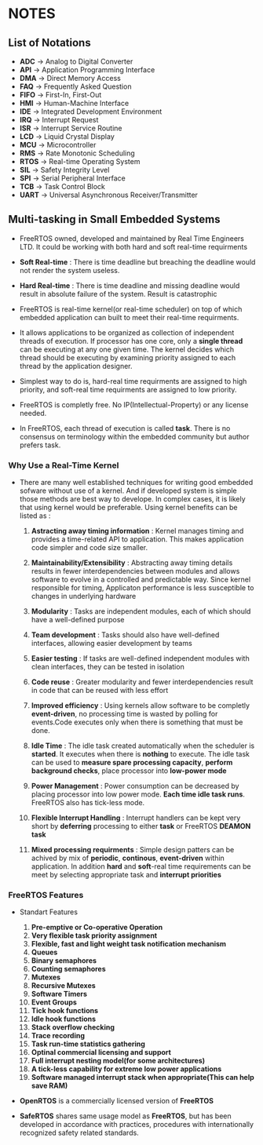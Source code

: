 # NOTES

## List of Notations
- **ADC**   -> Analog to Digital Converter
- **API**   -> Application Programming Interface
- **DMA**   -> Direct Memory Access
- **FAQ**   -> Frequently Asked Question
- **FIFO**  -> First-In, First-Out
- **HMI**   -> Human-Machine Interface
- **IDE**   -> Integrated Development Environment
- **IRQ**   -> Interrupt Request
- **ISR**   -> Interrupt Service Routine
- **LCD**   -> Liquid Crystal Display
- **MCU**   -> Microcontroller
- **RMS**   -> Rate Monotonic Scheduling
- **RTOS**  -> Real-time Operating System
- **SIL**   -> Safety Integrity Level
- **SPI**   -> Serial Peripheral Interface
- **TCB**   -> Task Control Block
- **UART**  -> Universal Asynchronous Receiver/Transmitter

## Multi-tasking in Small Embedded Systems
- FreeRTOS owned, developed and maintained by Real Time Engineers LTD. It could be working with both hard and soft real-time requirments

- **Soft Real-time** : There is time deadline but breaching the deadline would not render the system useless.
- **Hard Real-time** : There is time deadline and missing deadline would result in absolute failure of the system. Result is catastrophic

- FreeRTOS is real-time kernel(or real-time scheduler) on top of which embedded application can built to meet their real-time 
requirments.

- It allows applications to be organized as collection of independent threads of execution. If processor has one core, only a **single thread** can be executing at any one given time. The kernel decides which thread should be executing by examining priority assigned to each thread by the application designer.

- Simplest way to do is, hard-real time requirments are assigned to high priority, and soft-real time requirments are assigned to low priority.

- FreeRTOS is completly free. No IP(Intellectual-Property) or any license needed.

- In FreeRTOS, each thread of execution is called **task**. There is no consensus on terminology within the embedded community but author prefers task.

### Why Use a Real-Time Kernel
- There are many well established techniques for writing good embedded sofware without use of a kernel. And if developed system is simple those methods are best way to develope. In complex cases, it is likely that using kernel would be preferable. Using kernel benefits can be listed as :
    1. **Astracting away timing information** : Kernel manages timing and provides a time-related API to application. This makes application code simpler and code size smaller.

    2. **Maintainability/Extensibility** : Abstracting away timing details results in fewer interdependencies between modules and allows software to evolve in a controlled and predictable way. Since kernel responsible for timing, Applicaton performance is less susceptible to changes in underlying hardware

    3. **Modularity** : Tasks are independent modules, each of which should have a well-defined purpose

    4. **Team development** : Tasks should also have well-defined interfaces, allowing easier development by teams

    5. **Easier testing** : If tasks are well-defined independent modules with clean interfaces, they can be tested in isolation

    6. **Code reuse** : Greater modularity and fewer interdependencies result in code that can be reused with less effort

    7. **Improved efficiency** : Using kernels allow software to be completly **event-driven**, no processing time is wasted by polling for events.Code executes only when there is something that must be done.

    8. **Idle Time** : The idle task created automatically when the scheduler is **started**. It executes when there is **nothing** to execute. The idle task can be used to **measure spare processing capacity**, **perform background checks**, place processor into **low-power mode**

    9. **Power Management** : Power consumption can be decreased by placing processor into low power mode. **Each time idle task runs**. FreeRTOS also has tick-less mode.

    10. **Flexible Interrupt Handling** : Interrupt handlers can be kept very short by **deferring** processing to either **task** or FreeRTOS **DEAMON task**

    11. **Mixed processing requirments** : Simple design patters can be achived by mix of **periodic**, **continous**, **event-driven** within application. In addition **hard** and **soft**-real time requirements can be meet by selecting appropriate task and **interrupt priorities**

### FreeRTOS Features
- Standart Features
    1. **Pre-emptive or Co-operative Operation**
    2. **Very flexible task priority assignment**
    3. **Flexible, fast and light weight task notification mechanism**
    4. **Queues**
    5. **Binary semaphores**
    6. **Counting semaphores**
    7. **Mutexes**
    8. **Recursive Mutexes**
    9. **Software Timers**
    10. **Event Groups**
    11. **Tick hook functions**
    12. **Idle hook functions**
    13. **Stack overflow checking**
    14. **Trace recording** 
    15. **Task run-time statistics gathering**
    16. **Optinal commercial licensing and support**
    17. **Full interrupt nesting model(for some architectures)**
    18. **A tick-less capability for extreme low power applications**
    19. **Software managed interrupt stack when appropriate(This can help save RAM)**


- **OpenRTOS** is a commercially licensed version of **FreeRTOS**
- **SafeRTOS** shares same usage model as **FreeRTOS**, but has been developed in accordance with practices, procedures with internationally recognized safety related standards.